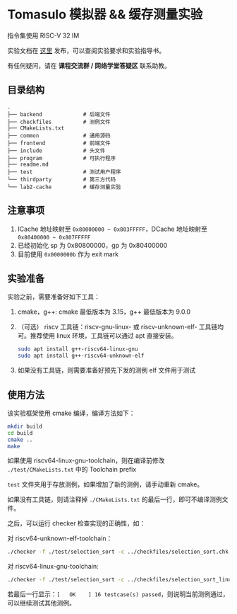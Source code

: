 # Tomasulo 模拟器 && 缓存测量实验

指令集使用 RISC-V 32 IM

实验文档在 [这里](https://lab.cs.tsinghua.edu.cn/ca-lab-docs/labs/tomasulo/) 发布，可以查阅实验要求和实验指导书。

有任何疑问，请在 **课程交流群 / 网络学堂答疑区** 联系助教。

## 目录结构

```
.
├── backend             # 后端文件
├── checkfiles          # 测例文件
├── CMakeLists.txt
├── common              # 通用源码
├── frontend            # 前端文件
├── include             # 头文件
├── program             # 可执行程序
├── readme.md 
├── test                # 测试用户程序
└── thirdparty          # 第三方代码
└── lab2-cache          # 缓存测量实验
```

## 注意事项

1. ICache 地址映射至 `0x80000000 ~ 0x803FFFFF`，DCache 地址映射至 `0x80400000 ~ 0x807FFFFF`
2. 已经初始化 sp 为 0x80800000，gp 为 0x80400000
3. 目前使用 `0x0000000b` 作为 exit mark

## 实验准备

实验之前，需要准备好如下工具：

1. cmake，g++: cmake 最低版本为 3.15，g++ 最低版本为 9.0.0
2. （可选） riscv 工具链：riscv-gnu-linux- 或 riscv-unknown-elf- 工具链均可。推荐使用 linux 环境，工具链可以通过 apt 直接安装。
    
    ```bash
    sudo apt install g++-riscv64-linux-gnu
    sudo apt install g++-riscv64-unknown-elf
    ```

3. 如果没有工具链，则需要准备好预先下发的测例 elf 文件用于测试

## 使用方法

该实验框架使用 cmake 编译，编译方法如下：

```bash
mkdir build
cd build
cmake ..
make
```

如果使用 riscv64-linux-gnu-toolchain，则在编译前修改 `./test/CMakeLists.txt` 中的 Toolchain prefix 

`test` 文件夹用于存放测例，如果增加了新的测例，请手动重新 cmake。

如果没有工具链，则请注释掉 `./CMakeLists.txt` 的最后一行，即可不编译测例文件。

之后，可以运行 checker 检查实现的正确性，如：

对 riscv64-unknown-elf-toolchain：

```bash
./checker -f ./test/selection_sort -c ../checkfiles/selection_sort.chk 
```

对 riscv64-linux-gnu-toolchain:

```bash
./checker -f ./test/selection_sort -c ../checkfiles/selection_sort_linux.chk
```

若最后一行显示：`[   OK    ] 16 testcase(s) passed`，则说明当前测例通过，可以继续测试其他测例。

